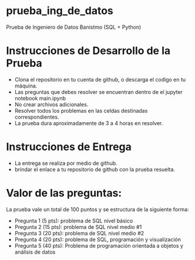 # prueba_ing_de_datos
Prueba de Ingeniero de Datos Banistmo (SQL + Python)

# Instrucciones de Desarrollo de la Prueba
* Clona el repositorio en tu cuenta de github, o descarga el codigo en tu máquina.
* Las preguntas que debes resolver se encuentran dentro de el jupyter notebook main.ipynb
* No crear archivos adicionales.
* Resolver todos los problemas en las celdas destinadas correspondientes.
* La prueba dura aproximadamente de 3 a 4 horas en resolver.

# Instrucciones de Entrega
* La entrega se realiza por medio de github.
* brindar el enlace a tu repositorio de github con la prueba resuelta.

# Valor de las preguntas:
La prueba vale un total de 100 puntos y se estructura de la siguiente forma:
* Pregunta 1 (5 pts): problema de SQL nivel básico
* Pregunta 2 (15 pts): problema de SQL nivel medio #1
* Pregunta 3 (20 pts): problema de SQL nivel medio #2
* Pregunta 4 (20 pts): problema de SQL, programación y visualización
* Pregunta 5 (40 pts): Problema de programación orientada a objetos y análisis de datos

